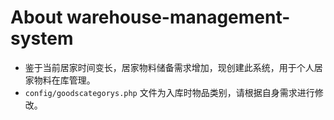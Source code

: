 # About warehouse-management-system
- 鉴于当前居家时间变长，居家物料储备需求增加，现创建此系统，用于个人居家物料在库管理。
- `config/goodscategorys.php` 文件为入库时物品类别，请根据自身需求进行修改。 